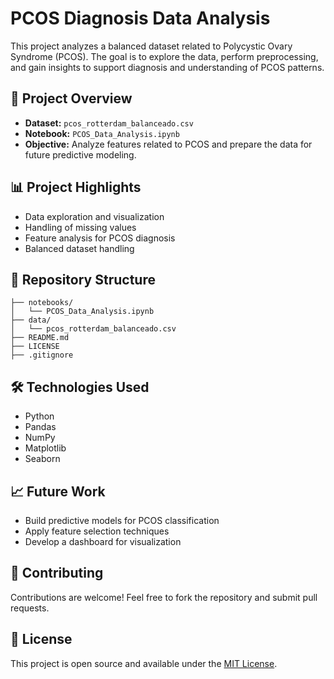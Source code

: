 # PCOS Diagnosis Data Analysis

This project analyzes a balanced dataset related to Polycystic Ovary Syndrome (PCOS). The goal is to explore the data, perform preprocessing, and gain insights to support diagnosis and understanding of PCOS patterns.

## 📄 Project Overview

- **Dataset:** `pcos_rotterdam_balanceado.csv`
- **Notebook:** `PCOS_Data_Analysis.ipynb`
- **Objective:** Analyze features related to PCOS and prepare the data for future predictive modeling.

## 📊 Project Highlights

- Data exploration and visualization
- Handling of missing values
- Feature analysis for PCOS diagnosis
- Balanced dataset handling

## 📂 Repository Structure

```
├── notebooks/
│   └── PCOS_Data_Analysis.ipynb
├── data/
│   └── pcos_rotterdam_balanceado.csv
├── README.md
├── LICENSE
├── .gitignore
```

## 🛠️ Technologies Used

- Python
- Pandas
- NumPy
- Matplotlib
- Seaborn

## 📈 Future Work

- Build predictive models for PCOS classification
- Apply feature selection techniques
- Develop a dashboard for visualization

## 🤝 Contributing

Contributions are welcome! Feel free to fork the repository and submit pull requests.

## 📜 License

This project is open source and available under the [MIT License](LICENSE).
